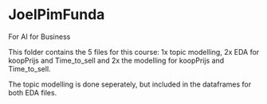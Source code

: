 # JoelPimFunda
For AI for Business

This folder contains the 5 files for this course: 1x topic modelling, 2x EDA for koopPrijs and Time_to_sell and 2x the modelling for koopPrijs and Time_to_sell.

The topic modelling is done seperately, but included in the dataframes for both EDA files.
